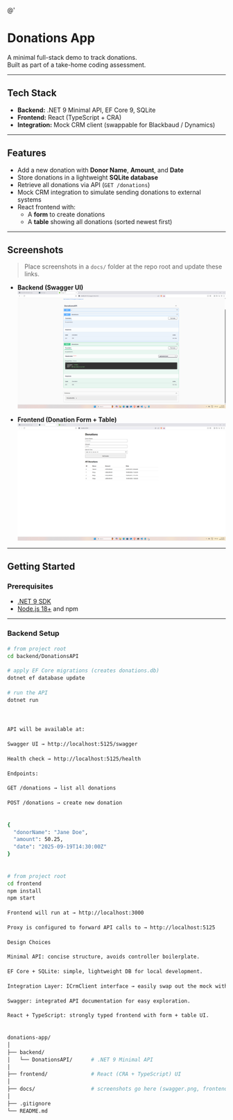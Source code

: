 @'
# Donations App

A minimal full-stack demo to track donations.  
Built as part of a take-home coding assessment.

---

## Tech Stack

- **Backend:** .NET 9 Minimal API, EF Core 9, SQLite  
- **Frontend:** React (TypeScript + CRA)  
- **Integration:** Mock CRM client (swappable for Blackbaud / Dynamics)  

---

## Features

- Add a new donation with **Donor Name**, **Amount**, and **Date**  
- Store donations in a lightweight **SQLite database**  
- Retrieve all donations via API (`GET /donations`)  
- Mock CRM integration to simulate sending donations to external systems  
- React frontend with:  
  - A **form** to create donations  
  - A **table** showing all donations (sorted newest first)  

---

## Screenshots

> Place screenshots in a `docs/` folder at the repo root and update these links.

- **Backend (Swagger UI)**  
  ![Swagger UI](docs/Backend.png)

- **Frontend (Donation Form + Table)**  
  ![Frontend UI](docs/Front-End.png)

---

## Getting Started

### Prerequisites
- [.NET 9 SDK](https://dotnet.microsoft.com/)  
- [Node.js 18+](https://nodejs.org/) and npm  

---

### Backend Setup

```bash
# from project root
cd backend/DonationsAPI

# apply EF Core migrations (creates donations.db)
dotnet ef database update

# run the API
dotnet run



API will be available at:

Swagger UI → http://localhost:5125/swagger

Health check → http://localhost:5125/health

Endpoints:

GET /donations → list all donations

POST /donations → create new donation


{
  "donorName": "Jane Doe",
  "amount": 50.25,
  "date": "2025-09-19T14:30:00Z"
}


# from project root
cd frontend
npm install
npm start

Frontend will run at → http://localhost:3000

Proxy is configured to forward API calls to → http://localhost:5125

Design Choices

Minimal API: concise structure, avoids controller boilerplate.

EF Core + SQLite: simple, lightweight DB for local development.

Integration Layer: ICrmClient interface → easily swap out the mock with real CRM (Blackbaud / Dynamics).

Swagger: integrated API documentation for easy exploration.

React + TypeScript: strongly typed frontend with form + table UI.


donations-app/
│
├── backend/
│   └── DonationsAPI/      # .NET 9 Minimal API
│
├── frontend/              # React (CRA + TypeScript) UI
│
├── docs/                  # screenshots go here (swagger.png, frontend.png)
│
├── .gitignore
└── README.md
